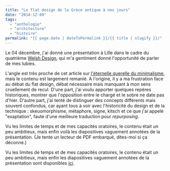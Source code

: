 ```yaml
---
title: "Le flat design de la Grèce antique à nos jours"
date: "2014-12-09"
tags:
  - "anthologie"
  - "architecture"
  - "histoire"
permalink: "{{ page.date | dateToPermalink }}/{{ title | slugify }}/"
---
```


Le 04 décembre, j'ai donné une présentation à Lille dans le cadre du quatrième [Welsh Design](http://www.meetup.com/WelshDesign/), qui m'a gentiment donné l'opportunité de parler de mes lubies.

L'angle est très proche de cet article sur [l'éternelle querelle du minimalisme](http://toutcequibouge.net/2013/02/l-ternelle-querelle-du-minimalisme/), mais le contenu est largement remanié. A l'origine, il y a ma frustration face au débat du flat design, débat nécessaire mais manquant à mon sens cruellement de recul. D'une part, j'ai voulu apporter quelques repères historiques, montrer que l'opposition entre le chargé et le sobre ne date pas d'hier. D'autre part, j'ai tenté de distinguer des concepts différents mais souvent confondus, car ayant tous à voir avec l'historicité du design et de la technique : skeuomorphisme, métaphore, signe, kitsch et ce que j'ai appelé "exaptation", faute d'une meilleure traduction pour _repurposing_.

Vu les limites de temps et de mes capacités oratoires, le contenu était un peu ambitieux, mais enfin voilà les diapositives vaguement annotées de la présentation. (Je tente un lecteur de PDF embarqué, dites-moi si ça déconne.)

Vu les limites de temps et de mes capacités oratoires, le contenu était un peu ambitieux, mais enfin les diapositives vaguement annotées de la présentation sont disponibles [ici](http://toutcequibouge.net/toutcequibouge/wp-content/uploads/2014/12/Flat.pdf).
